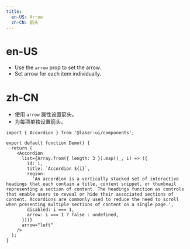 ```yaml
---
title:
  en-US: Arrow
  zh-CN: 箭头
---
```


# en-US

- Use the `arrow` prop to set the arrow.
- Set arrow for each item individually.

# zh-CN

- 使用 `arrow` 属性设置箭头。
- 为每项单独设置箭头。

```tsx
import { Accordion } from '@laser-ui/components';

export default function Demo() {
  return (
    <Accordion
      list={Array.from({ length: 3 }).map((_, i) => ({
        id: i,
        title: `Accordion ${i}`,
        region:
          'An accordion is a vertically stacked set of interactive headings that each contain a title, content snippet, or thumbnail representing a section of content. The headings function as controls that enable users to reveal or hide their associated sections of content. Accordions are commonly used to reduce the need to scroll when presenting multiple sections of content on a single page.',
        disabled: i === 1,
        arrow: i === 1 ? false : undefined,
      }))}
      arrow="left"
    />
  );
}
```
